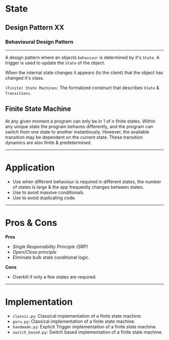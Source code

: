 # State
## Design Pattern XX
### Behavioural Design Pattern
----

A design pattern where an objects `behaviour` is determined by it's `State`. A trigger is used to update the `State` of the object.

When the internal state changes it appears (to the client) that the object has changed it's class.

`(Finite) State Machines`: The formalized construct that describes `State` & `Transitions`.

## Finite State Machine

At any given moment a program can only be in $1$ of $n$ finite states. Within any unique state the program behaves differently, and the program can switch from one state to another instantiously. However, the available transition may be dependent on the current state. These transition dynamics are also finite & predetermined.




---
# Application

- Use when different behaviour is required in different states, the number of states is large & the app frequently changes between states.
- Use to avoid massive conditionals.
- Use to avoid duplicating code.



---
# Pros & Cons

**Pros**


- _Single Responsibility Principle (SRP)_
- _Open/Close principle_
- Eliminate bulk state conditional logic.

**Cons**

- Overkill if only a few states are required.


---
# Implementation

- `classic.py`:         Classical implementation of a finite state machine.
- `guru.py`:            Classical implementation of a finite state machine.
- `handmade.py`:        Explicit Trigger implementation of a finite state machine.
- `switch_based.py`:    Switch based implementation of a finite state machine.



